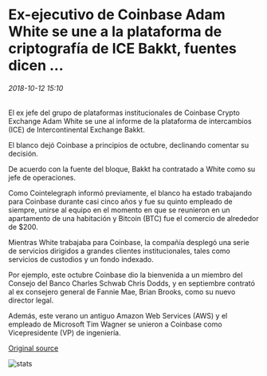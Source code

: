 # Ex-ejecutivo de Coinbase Adam White se une a la plataforma de criptografía de ICE Bakkt, fuentes dicen ...

###### 2018-10-12 15:10

El ex jefe del grupo de plataformas institucionales de Coinbase Crypto Exchange Adam White se une al informe de la plataforma de intercambios (ICE) de Intercontinental Exchange Bakkt.

El blanco dejó Coinbase a principios de octubre, declinando comentar su decisión.

De acuerdo con la fuente del bloque, Bakkt ha contratado a White como su jefe de operaciones.

Como Cointelegraph informó previamente, el blanco ha estado trabajando para Coinbase durante casi cinco años y fue su quinto empleado de siempre, unirse al equipo en el momento en que se reunieron en un apartamento de una habitación y Bitcoin (BTC) fue el comercio de alrededor de $200.

Mientras White trabajaba para Coinbase, la compañía desplegó una serie de servicios dirigidos a grandes clientes institucionales, tales como servicios de custodios y un fondo indexado.

Por ejemplo, este octubre Coinbase dio la bienvenida a un miembro del Consejo del Banco Charles Schwab Chris Dodds, y en septiembre contrató al ex consejero general de Fannie Mae, Brian Brooks, como su nuevo director legal.

Además, este verano un antiguo Amazon Web Services (AWS) y el empleado de Microsoft Tim Wagner se unieron a Coinbase como Vicepresidente (VP) de ingeniería.

[Original source](https://cointelegraph.com/news/ex-coinbase-executive-adam-white-joins-ices-crypto-platform-bakkt-sources-say)

![stats](https://c.statcounter.com/11760860/0/a89fa40b/1/ "stats")